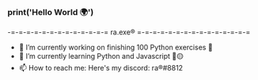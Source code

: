### print('Hello World 🌍')

<!--
**NyctoRAA/NyctoRAA** is a ✨ _special_ ✨ repository because its `README.md` (this file) appears on your GitHub profile.
-->
-=-=-=-=-=-=-=-=-=-=-=-=-= ra.exe® =-=-=-=-=-=-=-=-=-=-=-=-=-=-= 

- 🔭 I’m currently working on finishing 100 Python exercises 🎉
- 📌 I’m currently learning Python and Javascript 🔵🟡
- 📫 How to reach me: Here's my discord: ra®#8812

